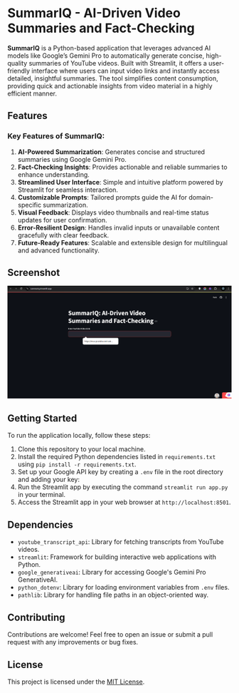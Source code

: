# SummarIQ - AI-Driven Video Summaries and Fact-Checking

**SummarIQ** is a Python-based application that leverages advanced AI models like Google’s Gemini Pro to automatically generate concise, high-quality summaries of YouTube videos. Built with Streamlit, it offers a user-friendly interface where users can input video links and instantly access detailed, insightful summaries. The tool simplifies content consumption, providing quick and actionable insights from video material in a highly efficient manner.

## Features

### Key Features of **SummarIQ**:

1. **AI-Powered Summarization**: Generates concise and structured summaries using Google Gemini Pro.  
2. **Fact-Checking Insights**: Provides actionable and reliable summaries to enhance understanding.  
3. **Streamlined User Interface**: Simple and intuitive platform powered by Streamlit for seamless interaction.  
4. **Customizable Prompts**: Tailored prompts guide the AI for domain-specific summarization.  
5. **Visual Feedback**: Displays video thumbnails and real-time status updates for user confirmation.  
6. **Error-Resilient Design**: Handles invalid inputs or unavailable content gracefully with clear feedback.  
7. **Future-Ready Features**: Scalable and extensible design for multilingual and advanced functionality.  

## Screenshot

![SummarIQ - AI-Driven Video Summaries and Fact-Checking](images/SummarIQ.png)

## Getting Started

To run the application locally, follow these steps:

1. Clone this repository to your local machine.
2. Install the required Python dependencies listed in `requirements.txt` using `pip install -r requirements.txt`.
3. Set up your Google API key by creating a `.env` file in the root directory and adding your key:
4. Run the Streamlit app by executing the command `streamlit run app.py` in your terminal.
5. Access the Streamlit app in your web browser at `http://localhost:8501`.

## Dependencies

- `youtube_transcript_api`: Library for fetching transcripts from YouTube videos.
- `streamlit`: Framework for building interactive web applications with Python.
- `google_generativeai`: Library for accessing Google's Gemini Pro GenerativeAI.
- `python_dotenv`: Library for loading environment variables from `.env` files.
- `pathlib`: Library for handling file paths in an object-oriented way.

## Contributing

Contributions are welcome! Feel free to open an issue or submit a pull request with any improvements or bug fixes.

## License

This project is licensed under the [MIT License](LICENSE).

